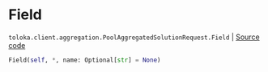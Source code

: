 # Field
`toloka.client.aggregation.PoolAggregatedSolutionRequest.Field` | [Source code](https://github.com/Toloka/toloka-kit/blob/v1.0.1/src/client/aggregation.py#L43)

```python
Field(self, *, name: Optional[str] = None)
```

